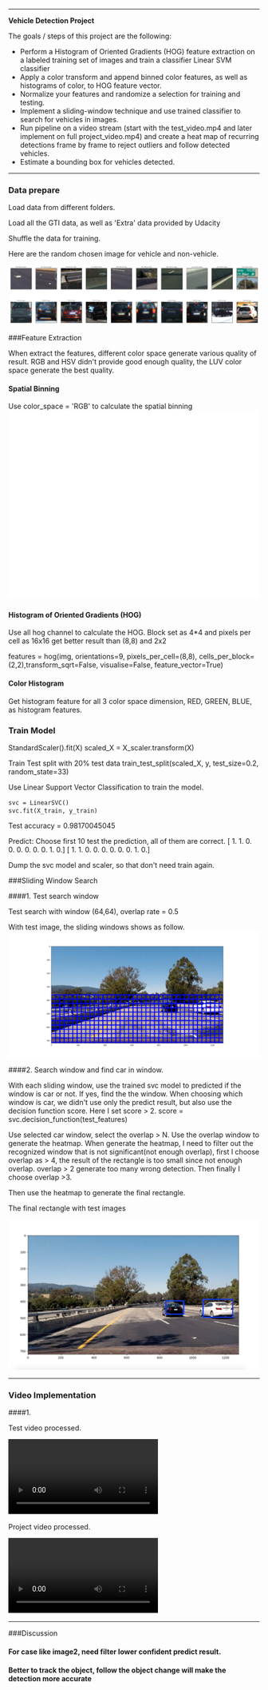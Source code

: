 
---

**Vehicle Detection Project**

The goals / steps of this project are the following:

* Perform a Histogram of Oriented Gradients (HOG) feature extraction on a labeled training set of images and train a classifier Linear SVM classifier
* Apply a color transform and append binned color features, as well as histograms of color, to  HOG feature vector.
* Normalize your features and randomize a selection for training and testing.
* Implement a sliding-window technique and use trained classifier to search for vehicles in images.
* Run pipeline on a video stream (start with the test_video.mp4 and later implement on full project_video.mp4) and create a heat map of recurring detections frame by frame to reject outliers and follow detected vehicles.
* Estimate a bounding box for vehicles detected.

---

### Data prepare

Load data from different folders.

Load all the GTI data, as well as 'Extra' data provided by Udacity

Shuffle the data for training.

Here are the random chosen image for vehicle and non-vehicle.

![Random Selected Vehicle vs Non-Vehicle trainning data](output_images/vehicle_non_vehicle_visualization.png)


###Feature Extraction

When extract the features, different color space generate various quality of result. RGB and HSV didn't provide good enough quality, the LUV color space generate the best quality.

#### Spatial Binning

Use  color_space = 'RGB' to calculate the spatial binning
![Spatial Binning](output_images/spatial_binning.png)


#### Histogram of Oriented Gradients (HOG)

Use all hog channel to calculate the HOG.
Block set as 4*4 and pixels per cell as 16x16 get better result than (8,8) and 2x2

features = hog(img, orientations=9, pixels_per_cell=(8,8),
                       cells_per_block=(2,2),transform_sqrt=False,
                       visualise=False, feature_vector=True)


#### Color Histogram

Get histogram feature for all 3 color space dimension, RED, GREEN, BLUE, as histogram features.

### Train Model

StandardScaler().fit(X)
scaled_X = X_scaler.transform(X)

Train Test split with 20% test data
train_test_split(scaled_X, y, test_size=0.2, random_state=33)

Use Linear Support Vector Classification to train the model.

    svc = LinearSVC()
    svc.fit(X_train, y_train)


Test accuracy =  0.98170045045


Predict: Choose first 10 test the prediction, all of them are correct.
[ 1.  1.  0.  0.  0.  0.  0.  0.  1.  0.]
[ 1.  1.  0.  0.  0.  0.  0.  0.  1.  0.]

Dump the svc model and scaler, so that don't need train again.


###Sliding Window Search

####1. Test search window

Test search with window (64,64), overlap rate = 0.5

With test image, the sliding windows shows as follow.
![Sliding Window ](output_images/slidding_window.png)


####2. Search window and find car in window.

With each sliding window, use the trained svc model to predicted if the window is car or not. If yes, find the the window.
When choosing which window is car, we didn't use only the predict result, but also use the decision function score. Here I set score > 2.
score = svc.decision_function(test_features)

Use selected car window, select the overlap > N. Use the overlap window to generate the heatmap.
When generate the heatmap, I need to filter out the recognized window that is not significant(not enough overlap), first I choose overlap as > 4, the result of the rectangle is too small since not enough overlap.  overlap > 2 generate too many wrong detection. Then finally I choose overlap >3.

Then use the heatmap to generate the final rectangle.

The final rectangle with test images

![Final Vehicle Detection](output_images/final_rectangle.png)

---

### Video Implementation

####1.

Test video processed.

![Processed Test Video](./test_video_processed.mp4)

Project video processed.

![Processed Project Video](./project_video_processed.mp4)


---

###Discussion

#### For case like image2, need filter lower confident predict result.
#### Better to track the object, follow the object change will make the detection more accurate


